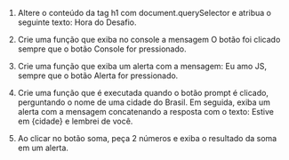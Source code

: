 1) Altere o conteúdo da tag h1 com document.querySelector e atribua o seguinte texto: Hora do Desafio.

2) Crie uma função que exiba no console a mensagem O botão foi clicado sempre que o botão Console for pressionado.

3) Crie uma função que exiba um alerta com a mensagem: Eu amo JS, sempre que o botão Alerta for pressionado.

4) Crie uma função que é executada quando o botão prompt é clicado, perguntando o nome de uma cidade do Brasil. Em seguida, exiba um alerta com a mensagem concatenando a resposta com o texto: Estive em {cidade} e lembrei de você.

5) Ao clicar no botão soma, peça 2 números e exiba o resultado da soma em um alerta.